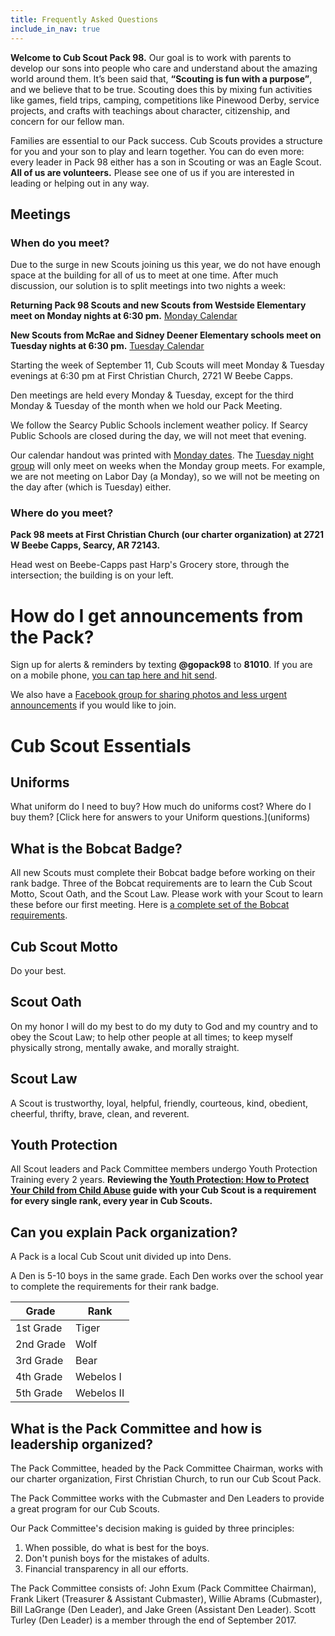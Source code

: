 ```yaml
---
title: Frequently Asked Questions
include_in_nav: true
---
```

**Welcome to Cub Scout Pack 98.** Our goal is to work with parents to develop our sons into people who care and understand about the amazing world around them. It’s been said that, **“Scouting is fun with a purpose”**, and we believe that to be true. Scouting does this by mixing fun activities like games, field trips, camping, competitions like Pinewood Derby, service projects, and crafts with teachings about character, citizenship, and concern for our fellow man.

Families are essential to our Pack success. Cub Scouts provides a structure for you and your son to play and learn together. You can do even more: every leader in Pack 98 either has a son in Scouting or was an Eagle Scout. **All of us are volunteers.** Please see one of us if you are interested in leading or helping out in any way.

## Meetings
### When do you meet?
Due to the surge in new Scouts joining us this year, we do not have enough space at the building for all of us to meet at one time. After much discussion, our solution is to split meetings into two nights a week:

**Returning Pack 98 Scouts and new Scouts from Westside Elementary meet on Monday nights at 6:30 pm.** [Monday Calendar](monday)

**New Scouts from McRae and Sidney Deener Elementary schools meet on Tuesday nights at 6:30 pm.** [Tuesday Calendar](tuesday)

Starting the week of September 11, Cub Scouts will meet Monday & Tuesday evenings at 6:30 pm at First Christian Church, 2721 W Beebe Capps.

Den meetings are held every Monday & Tuesday, except for the third Monday & Tuesday of the month when we hold our Pack Meeting.

We follow the Searcy Public Schools inclement weather policy. If Searcy Public Schools are closed during the day, we will not meet that evening. 

Our calendar handout was printed with [Monday dates](monday). The [Tuesday night group](tuesday) will only meet on weeks when the Monday group meets. For example, we are not meeting on Labor Day (a Monday), so we will not be meeting on the day after (which is Tuesday) either.

### Where do you meet?
**Pack 98 meets at First Christian Church (our charter organization) at 2721 W Beebe Capps, Searcy, AR 72143.**

Head west on Beebe-Capps past Harp's Grocery store, through the intersection; the building is on your left.

# How do I get announcements from the Pack?
Sign up for alerts & reminders by texting **@gopack98** to **81010**. If you are on a mobile phone, [you can tap here and hit send](sms:81010&body=@gopack98).

We also have a [Facebook group for sharing photos and less urgent announcements](https://www.facebook.com/groups/searcypack98/) if you would like to join.

# Cub Scout Essentials
<h2 id="uniforms">Uniforms</h3>
What uniform do I need to buy? How much do uniforms cost? Where do I buy them?
[Click here for answers to your Uniform questions.](uniforms)

## What is the Bobcat Badge?
All new Scouts must complete their Bobcat badge before working on their rank badge. Three of the Bobcat requirements are to learn the Cub Scout Motto, Scout Oath, and the Scout Law. Please work with your Scout to learn these before our first meeting. Here is [a complete set of the Bobcat requirements](bobcat.pdf).

## Cub Scout Motto
Do your best.

## Scout Oath
On my honor I will do my best to do my duty to God and my country and to obey the Scout Law; to help other people at all times; to keep myself physically strong, mentally awake, and morally straight.

## Scout Law
A Scout is trustworthy, loyal, helpful, friendly, courteous, kind, obedient, cheerful, thrifty, brave, clean, and reverent.

## Youth Protection
All Scout leaders and Pack Committee members undergo Youth Protection Training every 2 years. **Reviewing the [Youth Protection: How to Protect Your Child from Child Abuse](http://www.scouting.org/filestore/pdf/100-014_WEB.pdf) guide with your Cub Scout is a requirement for every single rank, every year in Cub Scouts.**

## Can you explain Pack organization?
A Pack is a local Cub Scout unit divided up into Dens.

A Den is 5-10 boys in the same grade. Each Den works over the school year to complete the requirements for their rank badge. 

Grade | Rank 
----- | ----
1st Grade | Tiger
2nd Grade | Wolf
3rd Grade | Bear
4th Grade | Webelos I
5th Grade | Webelos II

## What is the Pack Committee and how is leadership organized?
The Pack Committee, headed by the Pack Committee Chairman, works with our charter organization, First Christian Church, to run our Cub Scout Pack.

The Pack Committee works with the Cubmaster and Den Leaders to provide a great program for our Cub Scouts.

Our Pack Committee's decision making is guided by three principles:
1. When possible, do what is best for the boys.
2. Don't punish boys for the mistakes of adults.
3. Financial transparency in all our efforts.

The Pack Committee consists of: John Exum (Pack Committee Chairman), Frank Likert (Treasurer & Assistant Cubmaster), Willie Abrams (Cubmaster), Bill LaGrange (Den Leader), and Jake Green (Assistant Den Leader). Scott Turley (Den Leader) is a member through the end of September 2017.
